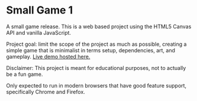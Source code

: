 Small Game 1
============

A small game release.
This is a web based project using the HTML5 Canvas API and vanilla JavaScript.

Project goal: limit the scope of the project as much as possible,
creating a simple game that is minimalist in terms setup, dependencies, art, and gameplay.
[Live demo hosted here.](https://jshields.github.io/small_game_1/small_game_1.html)

Disclaimer: This project is meant for educational purposes, not to actually be a fun game.

Only expected to run in modern browsers that have good feature support, specifically Chrome and Firefox.

